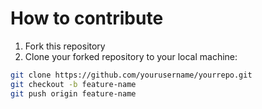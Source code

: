 # How to contribute

1. Fork this repository
2. Clone your forked repository to your local machine:
```bash
git clone https://github.com/yourusername/yourrepo.git
git checkout -b feature-name
git push origin feature-name
